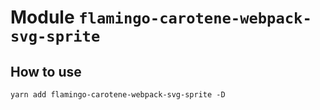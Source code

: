 # Module `flamingo-carotene-webpack-svg-sprite`

## How to use
```
yarn add flamingo-carotene-webpack-svg-sprite -D
```
